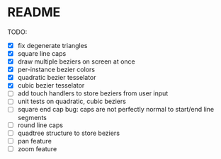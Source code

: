 #  README

TODO:

- [x] fix degenerate triangles
- [x] square line caps
- [x] draw multiple beziers on screen at once
- [x] per-instance bezier colors
- [x] quadratic bezier tesselator
- [x] cubic bezier tesselator
- [ ] add touch handlers to store beziers from user input
- [ ] unit tests on quadratic, cubic beziers
- [ ] square end cap bug: caps are not perfectly normal to start/end line segments
- [ ] round line caps
- [ ] quadtree structure to store beziers
- [ ] pan feature
- [ ] zoom feature
